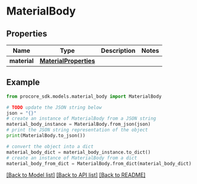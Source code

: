 # MaterialBody


## Properties

Name | Type | Description | Notes
------------ | ------------- | ------------- | -------------
**material** | [**MaterialProperties**](MaterialProperties.md) |  | 

## Example

```python
from procore_sdk.models.material_body import MaterialBody

# TODO update the JSON string below
json = "{}"
# create an instance of MaterialBody from a JSON string
material_body_instance = MaterialBody.from_json(json)
# print the JSON string representation of the object
print(MaterialBody.to_json())

# convert the object into a dict
material_body_dict = material_body_instance.to_dict()
# create an instance of MaterialBody from a dict
material_body_from_dict = MaterialBody.from_dict(material_body_dict)
```
[[Back to Model list]](../README.md#documentation-for-models) [[Back to API list]](../README.md#documentation-for-api-endpoints) [[Back to README]](../README.md)


